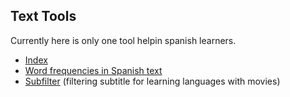 ## Text Tools

Currently here is only one tool helpin spanish learners.

- [Index](https://met.github.io/text-tools/)
- [Word frequencies in Spanish text](https://met.github.io/text-tools/spanish/)
- [Subfilter](https://subfilter.met.cz/) (filtering subtitle for learning languages with movies)

